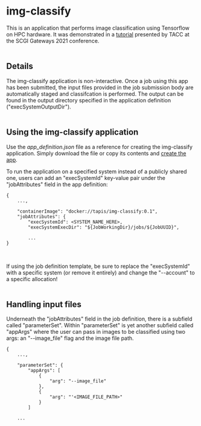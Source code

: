 # img-classify

This is an application that performs image classification using Tensorflow on HPC hardware. It was demonstrated in a [tutorial](https://github.com/TACC-Cloud/gateways21-portable-computing-cloud-hpc) presented by TACC at the SCGI Gateways 2021 conference. 
<br><br>


## Details

The img-classify application is non-interactive. Once a job using this app has been submitted, the input files provided in the job submission body are automatically staged and classifcation is performed. The output can be found in the output directory specified in the application definition ("execSystemOutputDir"). 
<br><br>


## Using the img-classify application

Use the _app_definition.json_ file as a reference for creating the img-classify application. Simply download the file or copy its contents and [create the app](https://tapis.readthedocs.io/en/latest/technical/apps.html#creating-an-application).

To run the application on a specified system instead of a publicly shared one, users can add an "execSystemId" key-value pair under the "jobAttributes" field in the app definition:

```
{
    ...,

    "containerImage": "docker://tapis/img-classify:0.1",
    "jobAttributes": {
        "execSystemId": <SYSTEM_NAME_HERE>,
        "execSystemExecDir": "${JobWorkingDir}/jobs/${JobUUID}",
        
        ...
}
```
<br>

If using the job definition template, be sure to replace the "execSystemId" with a specific system (or remove it entirely) and change the "--account" to a specific allocation!
<br><br> 


## Handling input files

Underneath the "jobAttributes" field in the job definition, there is a subfield called "parameterSet". Within "parameterSet" is yet another subfield called "appArgs" where the user can pass in images to be classified using two args: an "--image_file" flag and the image file path.

```
{
    ...,

    "parameterSet": {
        "appArgs": [
            {
                "arg": "--image_file"
            },
            {
                "arg": "'<IMAGE_FILE_PATH>"
            }
        ]
    
    ...
```
